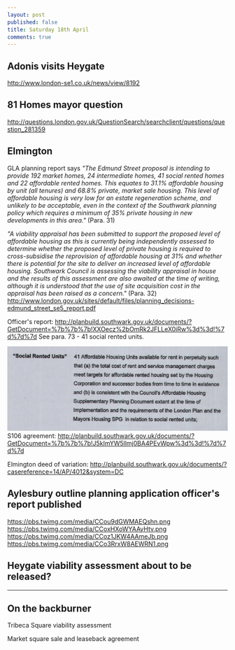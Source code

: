 ```yaml
---
layout: post
published: false
title: Saturday 18th April
comments: true
---
```


## Adonis visits Heygate
http://www.london-se1.co.uk/news/view/8192

## 81 Homes mayor question
http://questions.london.gov.uk/QuestionSearch/searchclient/questions/question_281359

## Elmington
GLA planning report says _"The Edmund Street proposal is intending to provide 192 market homes, 24 intermediate homes, 41 social rented homes and 22 affordable rented homes. This equates to 31.1% affordable housing by unit (all tenures) and 68.8% private, market sale housing. This level of affordable housing is very low for an estate regeneration scheme, and unlikely to be acceptable, even in the context of the Southwark planning policy which requires a minimum of 35% private housing in new developments in this area."_ (Para. 31)

_"A viability appraisal has been submitted to support the proposed level of affordable housing as this is currently being independently assessed to determine whether the proposed level of private housing is required to cross-subsidise the reprovision of affordable housing at 31% and whether there is potential for the site to deliver an increased level of affordable housing. Southwark Council is assessing the viability appraisal in house and the results of this assessment are also awaited at the time of writing, although it is understood that the use of site acquisition cost in the appraisal has been raised as a concern."_ (Para. 32)
http://www.london.gov.uk/sites/default/files/planning_decisions-edmund_street_se5_report.pdf

Officer's report: http://planbuild.southwark.gov.uk/documents/?GetDocument=%7b%7b%7b!XXOecz%2bOmRk2JFLLeX0iRw%3d%3d!%7d%7d%7d
See para. 73 - 41 social rented units.

![](/images/elmingtons106.png)
S106 agreement:
http://planbuild.southwark.gov.uk/documents/?GetDocument=%7b%7b%7b!J5kImYW5llmj0BA4PEvWpw%3d%3d!%7d%7d%7d

Elmington deed of variation: http://planbuild.southwark.gov.uk/documents/?casereference=14/AP/4012&system=DC

## Aylesbury outline planning application officer's report published
https://pbs.twimg.com/media/CCou9dGWMAEQshn.png                                        https://pbs.twimg.com/media/CCoxHXoWYAAyHtv.png                                                                                                     
https://pbs.twimg.com/media/CCoz1JKW4AAmeJb.png 
https://pbs.twimg.com/media/CCo3RrxW8AEWRN1.png

## Heygate viability assessment about to be released?

___________________________________________________________
## On the backburner

Tribeca Square viability assessment

Market square sale and leaseback agreement